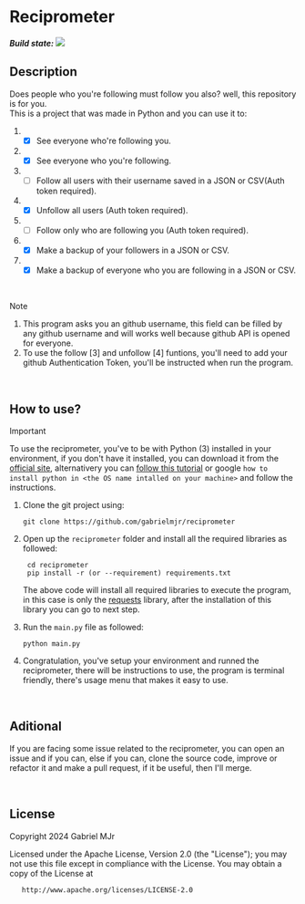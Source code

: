 # Reciprometer

***Build state:***
 ![](https://github.com/gabrielmjr/reciprometer/actions/workflows/python-package.yml/badge.svg)

## Description

Does people who you're following must follow you also? well, this repository is for you.
<br/>
This is a project that was made in Python and you can use it to:
1. - [x] See everyone who're following you.
2. - [x] See everyone who you're following.
3. - [ ] Follow all users with their username saved in a JSON or CSV(Auth token required).
4. - [x] Unfollow all users (Auth token required).
5. - [ ] Follow only who are following you (Auth token required).
6. - [x] Make a backup of your followers in a JSON or CSV.
7. - [x] Make a backup of everyone who you are following in a JSON or CSV.

<br/>

> [!Note]
> 1. This program asks you an github username, this field can be filled by any github username and will works well because github API is opened for everyone.
> 2. To use the follow [3] and unfollow [4] funtions, you'll need to add your github Authentication Token, you'll be instructed when run the program.

<br/>

## How to use?

> [!Important]
> To use the reciprometer, you've to be with Python (3) installed in your environment, if you don't have it installed, you can download it from the [official site](https://www.python.org/downloads/), alternativery you can [follow this tutorial](https://kinsta.com/knowledgebase/install-python/) or google `how to install python in <the OS name intalled on your machine>` and follow the instructions.

1. Clone the git project using:


       git clone https://github.com/gabrielmjr/reciprometer


2. Open up the `reciprometer` folder and install all the required libraries as followed:

        cd reciprometer
        pip install -r (or --requirement) requirements.txt
   The above code will install all required libraries to execute the program, in this case is only the [requests](https://pypi.org/project/requests) library, after the installation of this library you can go to next step.

4. Run the `main.py` file as followed:

       python main.py
   
5. Congratulation, you've setup your environment and runned the reciprometer, there will be instructions to use, the program is terminal friendly, there's usage menu that makes it easy to use.
<br/>

## Aditional
If you are facing some issue related to the reciprometer, you can open an issue and if you can, else if you can, clone the source code, improve or refactor it and make a pull request, if it be useful, then I'll merge.

<br/>

## License   
Copyright 2024 Gabriel MJr

   Licensed under the Apache License, Version 2.0 (the "License");
   you may not use this file except in compliance with the License.
   You may obtain a copy of the License at

       http://www.apache.org/licenses/LICENSE-2.0
